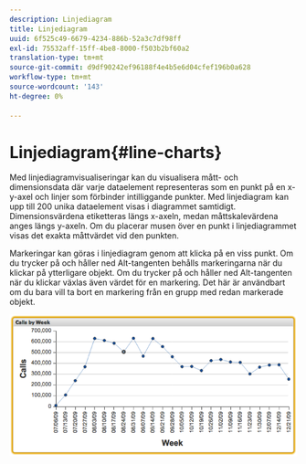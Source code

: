 ```yaml
---
description: Linjediagram
title: Linjediagram
uuid: 6f525c49-6679-4234-886b-52a3c7df98ff
exl-id: 75532aff-15ff-4be8-8000-f503b2bf60a2
translation-type: tm+mt
source-git-commit: d9df90242ef96188f4e4b5e6d04cfef196b0a628
workflow-type: tm+mt
source-wordcount: '143'
ht-degree: 0%

---
```


# Linjediagram{#line-charts}

Med linjediagramvisualiseringar kan du visualisera mått- och dimensionsdata där varje dataelement representeras som en punkt på en x-y-axel och linjer som förbinder intilliggande punkter. Med linjediagram kan upp till 200 unika dataelement visas i diagrammet samtidigt. Dimensionsvärdena etiketteras längs x-axeln, medan måttskalevärdena anges längs y-axeln. Om du placerar musen över en punkt i linjediagrammet visas det exakta måttvärdet vid den punkten.

Markeringar kan göras i linjediagram genom att klicka på en viss punkt. Om du trycker på och håller ned Alt-tangenten behålls markeringarna när du klickar på ytterligare objekt. Om du trycker på och håller ned Alt-tangenten när du klickar växlas även värdet för en markering. Det här är användbart om du bara vill ta bort en markering från en grupp med redan markerade objekt.

![](assets/line_chart.png)
